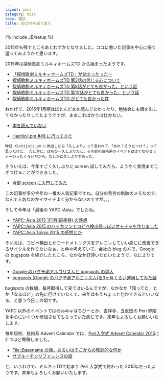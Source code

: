 ```yaml
---
layout: post
category: misc
tags: 雑談
title: 2015年の振り返り
---
```

{% include JB/setup %}

2015年も残すところあとわずかとなりました。ココに書いた記事を中心に振り返ってみようかと思います。

2015年は探偵歌劇ミルキィホームズTD から始まったようです。

+ [「探偵歌劇ミルキィホームズTD」が始まったったー](/milkyholmes/2015/01/04/milky-td)
+ [探偵歌劇ミルキィホームズTD 第3話の信じる心について](/misc/2015/01/19/milky-td-3)
+ [探偵歌劇ミルキィホームズTD 第8話がとても良かった、という話](/misc/2015/03/04/milky-td-8)
+ [探偵歌劇ミルキィホームズTD 第10話がとても良かった、という話](/misc/2015/03/21/milky-td-10)
+ [探偵歌劇ミルキィホームズTD がとても良かった件](/milkyholmes/2015/04/01/milky-td)

おかげで、2015年1月期はほとんど本を読んでなかったり、勉強会にも顔を出してなかったりしてたようですが、まあこればかりは仕方ない。

+ [本を読んでいない](/misc/2015/04/21/reading_books)

+ [Hachioji.pm #49 に行ってきた](/perl/2015/04/18/hachiojipm/)

```
昨日 Kichijoji.pm に参加したら「久しぶり」って言われて、「あれ？そうだっけ？」って思ったけど、 たしかに、はちぴー久しぶりだし、その前の技術系のイベントははてなのセミナー行ったくらいだから、たしかに久しぶりであった。
```

そういえば、今年すごく久しぶりに screen 試してみたら、ようやく実用までこぎつけることができました。

+ [今更 screen に入門してみた](/linux/2015/04/25/screen)

この記事が多分今年の一番の人気記事ですね。自分の苦労の軌跡のメモなので、なんで人気なのかイマイチよく分からないのですが。。。

そして今年は「最後の YAPC::Asia」でしたね。

+ [YAPC::Asia 2015 1日目(前夜祭) の感想](/perl/2015/08/22/yapc-1st-day)
+ [YAPC::Asia 2015 のハッカソンでコピペ検出器っぽいオモチャを作りました](/perl/2015/08/23/yapc-asia-hackathon)
+ [YAPC::Asia Tokyo 2015 の感想とか](/perl/2015/09/06/yapc)

そいえば、コピペ検出とかコードメトリクスをアレコレしていい感じに改善できるサイクルを作りたいなぁ、と色々考えていて、会社の blog の方で、Google の bugspots を紹介したところ、なかなか好評いただいたようで、なによりです。

+ [Google のバグ予測アルゴリズムと bugspots の導入](http://shanon-tech.blogspot.jp/2015/02/google-bugspots.html)
+ [bugspots (Google のバグ予測アルゴリズム)を3ヶ月くらい運用してみた話](http://shanon-tech.blogspot.jp/2015/11/bugspots-google-3.html)

bugspots の数値、毎月取得して見てはいるんですが、なかなか「知ってた」とか「なるほど」の先に行けていなくて、来年はもうちょっと何かできるといいなぁ、と思う今日この頃です。

YAPC 以外のイベントでは<del>ミルキィ</del>はちぴーとか、吉祥寺、五反田の Perl 界隈を中心にいくつか参加させてもらっていた感じです。来年もよろしくお願いいたします。

毎年恒例、技術系 Advent Calendar では、[Perl入学式 Advent Calendar 2015](http://qiita.com/advent-calendar/2015/perl-entrance)に 2 つほど寄稿しました。

+ [File::Basename の話。あるいはそこからの教訓的な何か](/perl/2015/12/08/basename)
+ [サブルーチンリファレンスの話](/perl/2015/12/13/subref)

と、いうわけで、ミルキィTDで始まり Perl 入学式で終わった 2015年だったようです。来年もよろしくお願いいたします。
